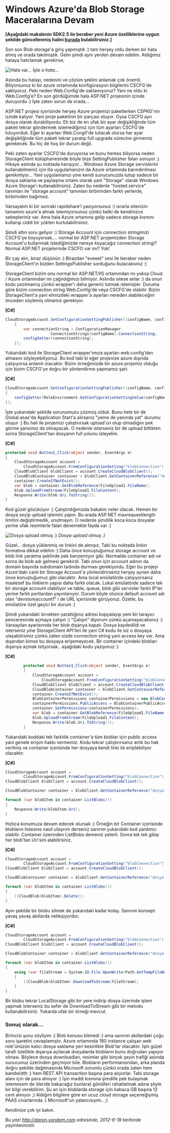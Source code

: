 # Windows Azure'da Blob Storage Maceralarına Devam 

**[Aşağıdaki makalenin SDK2.5 ile beraber yeni Azure özelliklerine uygun
şekilde güncellenmiş halini
[burada](http://daron.yondem.com/software/post/Azure_Blob_Storage_giris_SDK2_5)
bulabilirsiniz.]**

Son son Blob storage'a giriş yapmıştık :) tam herşey oldu derken bir
hata almış ve orada takılmıştık. Gelin şimdi aynı yerden devam edelim.
Aldığımız hataya hatırlamak gerekirse;

![Hata var...](../media/Windows_Azure_da_Blob_Storage_Maceralarina_Devam/blob8.png)
 *İşte o hata...*

Aslında bu hatayı, nedenini ve çözüm şeklini anlamak çok önemli.
Biliyorsunuz ki bir azure ortamında konfigürasyon bilgilerini CSCFG'de
saklıyoruz. Peki neden Web.Config'de saklamıyoruz? Yani ne oldu ki
Web.Config'e? En son gördüğümde hala ASP.NET projesinin içinde duruyordu
:) İşte zaten sorun da orada...

ASP.NET projesi içerisinde herşey Azure projemizi paketlerken CSPKG'nin
içinde kalıyor. Yani proje paketinin bir parçası oluyor. Oysa CSCFG ayrı
dosya olarak durabiliyordu. Eh biz de en ufak bir ayar değişikliğinde
tüm paketi tekrar göndermek istemediğimiz için tüm ayarları CSCFG'de
tutuyorduk. Eğer ki ayarları Web.Congif'de tutacak olursa her ayar
değişikliğinde tüm paketi tekrar yaratıp full upgrade sürecine girmemiz
gerekecek. Bu hiç de hoş bir durum değil.

Peki zaten ayarlar CSCFG'de duruyorsa ve bunu herkes biliyorsa neden
StorageClient kütüphanesinde böyle bize SettingPublisher falan soruyor
:) Hikaye aslında şu noktada karışıyor... Windows Azure Storage
servislerini kullanabilmeniz için illa uygulamanızın da Azure ortamında
barındırılması gerekmiyor... Yani uygulamanızı yine kendi sunucunuzda
tutup sadece bir dosya saklama ve paylaşma ortamı olarak yani "Storage"
olarak Windows Azure Storage'ı kullanabilirsiniz. Zaten bu nedenle
"hosted service" tanımları ile "storage account" tanımları birbirinden
farklı yerlerde, birbirinden bağımsız.

Varsayalım ki bir sonraki rapidshare'i yazıyorsunuz :) ısrarla sitenizin
tamamını azure'a almak istemiyorsunuz çünkü belki de kendinizce
sebepleriniz var. Ama hala Azure ortamına gelip sadece storage kısmını
kullanıp ciddi bir yükten kurtulabilirsiniz.

Şimdi altın soru geliyor :) Storage Account için connection stringimizi
CSCFG'ye koyuyorsak.... normal bir ASP.NET projemizden Storage Account'u
kullanmak istediğimizde nereye koyacağız connection stringi? Normal
ASP.NET projelerinde CSCFG var mı? Yok!

Bir çay alın, biraz düşünün :) Birazdan "eveeet" sesi ile beraber neden
StorageClient'ın bizden SettingsPublisher sorduğunu bulacaksınız :)

StorageClient bizim onu normal bir ASP.NET/IIS ortamından mı yoksa Cloud
/ Azure ortamından mı çağırdığımızı bilmiyor. Aslında istese anlar :) da
onun kodu yazılmamış çünkü wrapper'ı daha generic tutmak istemişler.
Duruma göre bizim connection string Web.Config'de veya CSCFG'de
olabilir. Bizim StorageClient'a yani elimizdeki wrapper'a ayarları
nereden alabileceğini önceden söylemiş olmamız gerekiyor.

**[C\#]**
```cs
CloudStorageAccount.SetConfigurationSettingPublisher((configName, configSetter) =>
    {
        var connectionString = ConfigurationManager.
                    ConnectionStrings[configName].ConnectionString;
        configSetter(connectionString);
    });
```

Yukarıdaki kod ile StorageClient wrapper'ımıza ayarları web.config'den
almasını söyleyebiliyoruz. Bu kod tabi ki eğer projenize azure dışında
çalışıyorsa anlamlı olacaktır. Bizim örneğimizde bir azure projemiz
olduğu için bizim CSCFG'ye doğru bir yönlendirme yapmamız şart.

**[C\#]**
```cs
CloudStorageAccount.SetConfigurationSettingPublisher((configName, configSetter) =>
{
    configSetter(RoleEnvironment.GetConfigurationSettingValue(configName));
});
```

İşte yukarıdaki şekilde sorunumuzu çözmüş olduk. Bunu hele bir de
Global.asax'da Application Start'a alırsanız "yeme de yanında yat"
durumu oluşur :) Bu hali ile projemizi çalıştırırsak upload'un olup
olmadığını pek görme şansımız da olmayacak. O nedenle isterseniz bir de
upload bittikten sonra StorageClient'tan dosyanın full yolunu isteyelim.

**[C\#]**
```cs
protected void Button1_Click(object sender, EventArgs e)
{
    CloudStorageAccount account = 
        CloudStorageAccount.FromConfigurationSetting("blobConnection");
    CloudBlobClient blobClient = account.CreateCloudBlobClient();
    CloudBlobContainer container = blobClient.GetContainerReference("dosyalar");
    container.CreateIfNotExist();
    var blob = container.GetBlobReference(FileUpload1.FileName);
    blob.UploadFromStream(FileUpload1.FileContent);
    Response.Write(blob.Uri.ToString());
}
```

Kod güzel gözüküyor :) Çalıştırdığımızda bakalım neler olacak. Hemen bir
dosya seçip upload işlemini yapın. Bu arada ASP.NET maxrequestlength
limitini değiştirmedik, unutmayın. O nedenle şimdilik koca koca dosyalar
yerine ufak resimlerle falan denemekte fayda var :)

![Dosya upload olmuş :)
](media/Windows_Azure_da_Blob_Storage_Maceralarina_Devam/blob9.png)
*Dosya upload olmuş :)*

Güzel... dosya yüklenmiş ve linkini de almışız. Tabi bu noktada linkin
formatına dikkat edelim :) Daha önce konuştuğumuz storage account ve
blob link yaratma şeklinde pek benzemiyor gibi. Normalde container adı
ve sonra da blob adı gelmesi gerekirdi. Tabi onun için account adının da
domain başında subdomain tadında durması gerekiyordu. Eğer bu projeyi
Azure'daki canlı bir Storage Account'a yönlendirirseniz herşey aynen
daha önce konuştuğumuz gibi olacaktır. Ama local emülatörde
çalışıyorsanız maalesef bu linklerin yapısı daha farklı olacak. Lokal
emülatörde sadece tek bir storage account olabiliyor ve table, queue,
blob gibi servisler farklı IP'ler yerine farklı portlardan yayınlanıyor.
Durum böyle olunca default account adı olan "devstoreaccount1" i de URL
içerisinde görüyoruz. Özetle, bu emülatöre özel geçici bir durum :)

Şimdi yukarıdaki örnekten yarattığınız adresi kopyalayıp yeni bir
tarayıcı penceresinde açmaya çalışın :) "Çalışın" diyorum çünkü
açamayacaksınız :) Varsayılan ayarlarında her blob dışarıya kapalı.
Dosya kaydedildi ve isterseniz yine StorageClient API'leri ile yani C\#
kodu ile siz o dosyaya ulaşabilirsiniz çünkü zaten sizde connection
string yani access key var. Ama dışarıdan kimse bu dosyaya erişemeyecek.
Bir container içindeki blobları dışarıya açmak istiyorsak.. aşağıdaki
kodu yazıyoruz :)

**[C\#]**
```cs
        protected void Button1_Click(object sender, EventArgs e)
        {
            CloudStorageAccount account = 
                CloudStorageAccount.FromConfigurationSetting("blobConnection");
            CloudBlobClient blobClient = account.CreateCloudBlobClient();
            CloudBlobContainer container = blobClient.GetContainerReference("dosyalar");
            container.CreateIfNotExist();
            BlobContainerPermissions containerPermissions = new BlobContainerPermissions();
            containerPermissions.PublicAccess = BlobContainerPublicAccessType.Blob;
            container.SetPermissions(containerPermissions);
            var blob = container.GetBlobReference(FileUpload1.FileName);
            blob.UploadFromStream(FileUpload1.FileContent);
            Response.Write(blob.Uri.ToString());
        }
```

Yukarıdaki koddaki tek farklılık container'a tüm bloblar için public
access yani genele erişim hakkı vermemiz. Kodu tekrar çalıştırırsanız
artık bu hak verilmiş ve container içerisinde her dosyaya kendi linki
ile erişilebiliyor olacaktır.

**[C\#]**
```cs
CloudStorageAccount account = 
        CloudStorageAccount.FromConfigurationSetting("blobConnection");
CloudBlobClient blobClient = account.CreateCloudBlobClient();

CloudBlobContainer container = blobClient.GetContainerReference("dosyalar");

foreach (var blobItem in container.ListBlobs())
{
    Response.Write(blobItem.Uri);
} 
```

Hızlıca konumuza devam edecek olursak :) Örneğin bir Container
içerisinde blobların listesine nasıl ulaşırım derseniz sanırım
yukarıdaki kod yardımcı olabilir. Container üzerinden ListBlobs demeniz
yeterli. Sonra tek tek gibip her blob'tan Uri'sini alabilirsiniz.

**[C\#]**
```cs
CloudStorageAccount account = 
        CloudStorageAccount.FromConfigurationSetting("blobConnection");
CloudBlobClient blobClient = account.CreateCloudBlobClient();

CloudBlobContainer container = blobClient.GetContainerReference("dosyalar");

foreach (var blobItem in container.ListBlobs())
{
    ((CloudBlob)blobItem).Delete();
}
```

Aynı şekilde bir blobu silmek de yukarıdaki kadar kolay. Sanırım konsept
yavaş yavaş akıllarda netleşiyordur.

**[C\#]**
```cs
CloudStorageAccount account = 
        CloudStorageAccount.FromConfigurationSetting("blobConnection");
CloudBlobClient blobClient = account.CreateCloudBlobClient();

CloudBlobContainer container = blobClient.GetContainerReference("dosyalar");

foreach (var blobItem in container.ListBlobs())
{
    using (var fileStream = System.IO.File.OpenWrite(Path.GetTempFileName()))
    {
        ((CloudBlob)blobItem).DownloadToStream(fileStream);
    } 
} 
```

Bir blobu tekrar LocalStorage gibi bir yere indirip dosya üzerinde işlem
yapmak isterseniz bu sefer de DownloadToStream gibi bir metodu
kullanabilirsiniz. Yukarda ufak bir örneği mevcut.

### Sonuç olarak...  

Birincisi şunu söyliyim :) Blob konusu bitmedi :) ama sanırım
akıllardaki çoğu soru işaretini cevaplamıştır. Azure ortamında 180
instance çalışan web role'ünüzün kalıcı dosya saklama yeri kesinlikle
Blob'lar olacaktır. İşin güzel tarafı özellikle dışarıya açılacak
dosyalarda blobların bunu doğrudan yapıyor olması. Böylece dosya
downloadları, resimler gibi birçok şeyin trafiği aslında sunucunuz
üzerinden geçmiyor bile. Blobların performansından, arka planda doğru
şekilde dağılmasında Microsoft sorumlu çünkü orada zaten hem bandwidth
:) hem REST API transaction başına para alıyorlar. Tabi storage alanı
için de para alınıyor :) İşin maddi kısmına şimdilik pek bulaşmak
istemesem de (ileride bakacağız bunlara) gönülleri rahatlatmak adına
şöyle bir bilgi verebilirim. Şu an için bloblarda storage için kabaca GB
başına 12 cent alınıyor ;) Aldığım bilgilere göre en ucuz cloud storage
seçeneğiymiş PAAS civarlarında :) Microsoft'un yalancısıyım.. ;)

Kendinize çok iyi bakın.


*Bu yazi http://daron.yondem.com adresinde, 2012-6-19 tarihinde yayinlanmistir.*